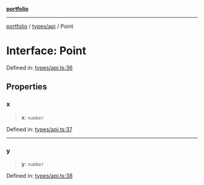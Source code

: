 [**portfolio**](../../../README.md)

***

[portfolio](../../../modules.md) / [types/api](../README.md) / Point

# Interface: Point

Defined in: [types/api.ts:36](https://github.com/tnorlund/Portfolio/blob/78be9d6e595679ca9b2763bf72f23315f846c704/portfolio/types/api.ts#L36)

## Properties

### x

> **x**: `number`

Defined in: [types/api.ts:37](https://github.com/tnorlund/Portfolio/blob/78be9d6e595679ca9b2763bf72f23315f846c704/portfolio/types/api.ts#L37)

***

### y

> **y**: `number`

Defined in: [types/api.ts:38](https://github.com/tnorlund/Portfolio/blob/78be9d6e595679ca9b2763bf72f23315f846c704/portfolio/types/api.ts#L38)
